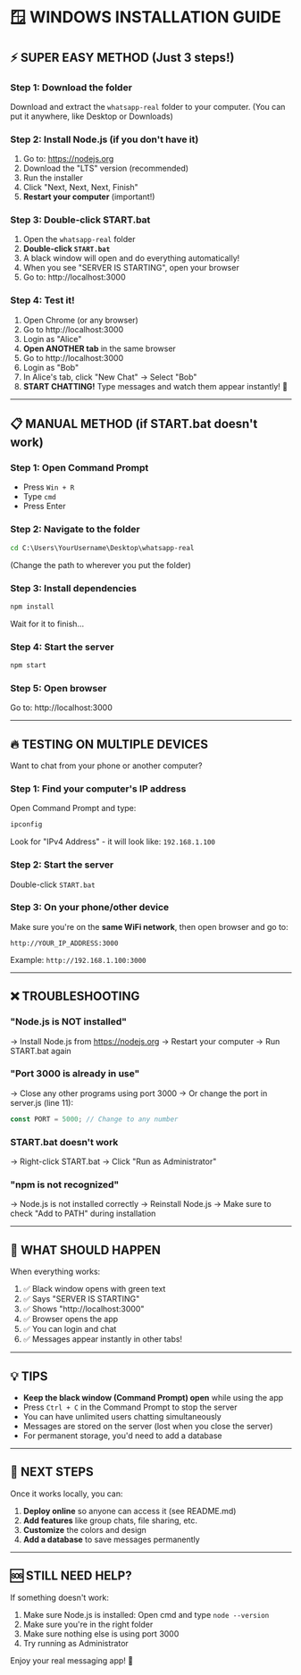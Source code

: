 # 🪟 WINDOWS INSTALLATION GUIDE

## ⚡ SUPER EASY METHOD (Just 3 steps!)

### Step 1: Download the folder
Download and extract the `whatsapp-real` folder to your computer.
(You can put it anywhere, like Desktop or Downloads)

### Step 2: Install Node.js (if you don't have it)
1. Go to: https://nodejs.org
2. Download the "LTS" version (recommended)
3. Run the installer
4. Click "Next, Next, Next, Finish"
5. **Restart your computer** (important!)

### Step 3: Double-click START.bat
1. Open the `whatsapp-real` folder
2. **Double-click `START.bat`**
3. A black window will open and do everything automatically!
4. When you see "SERVER IS STARTING", open your browser
5. Go to: http://localhost:3000

### Step 4: Test it!
1. Open Chrome (or any browser)
2. Go to http://localhost:3000
3. Login as "Alice"
4. **Open ANOTHER tab** in the same browser
5. Go to http://localhost:3000
6. Login as "Bob"
7. In Alice's tab, click "New Chat" → Select "Bob"
8. **START CHATTING!** Type messages and watch them appear instantly! 🎉

---

## 📋 MANUAL METHOD (if START.bat doesn't work)

### Step 1: Open Command Prompt
- Press `Win + R`
- Type `cmd`
- Press Enter

### Step 2: Navigate to the folder
```cmd
cd C:\Users\YourUsername\Desktop\whatsapp-real
```
(Change the path to wherever you put the folder)

### Step 3: Install dependencies
```cmd
npm install
```
Wait for it to finish...

### Step 4: Start the server
```cmd
npm start
```

### Step 5: Open browser
Go to: http://localhost:3000

---

## 🔥 TESTING ON MULTIPLE DEVICES

Want to chat from your phone or another computer?

### Step 1: Find your computer's IP address
Open Command Prompt and type:
```cmd
ipconfig
```
Look for "IPv4 Address" - it will look like: `192.168.1.100`

### Step 2: Start the server
Double-click `START.bat`

### Step 3: On your phone/other device
Make sure you're on the **same WiFi network**, then open browser and go to:
```
http://YOUR_IP_ADDRESS:3000
```
Example: `http://192.168.1.100:3000`

---

## ❌ TROUBLESHOOTING

### "Node.js is NOT installed"
→ Install Node.js from https://nodejs.org
→ Restart your computer
→ Run START.bat again

### "Port 3000 is already in use"
→ Close any other programs using port 3000
→ Or change the port in server.js (line 11):
```javascript
const PORT = 5000; // Change to any number
```

### START.bat doesn't work
→ Right-click START.bat
→ Click "Run as Administrator"

### "npm is not recognized"
→ Node.js is not installed correctly
→ Reinstall Node.js
→ Make sure to check "Add to PATH" during installation

---

## 🎯 WHAT SHOULD HAPPEN

When everything works:
1. ✅ Black window opens with green text
2. ✅ Says "SERVER IS STARTING"
3. ✅ Shows "http://localhost:3000"
4. ✅ Browser opens the app
5. ✅ You can login and chat
6. ✅ Messages appear instantly in other tabs!

---

## 💡 TIPS

- **Keep the black window (Command Prompt) open** while using the app
- Press `Ctrl + C` in the Command Prompt to stop the server
- You can have unlimited users chatting simultaneously
- Messages are stored on the server (lost when you close the server)
- For permanent storage, you'd need to add a database

---

## 🚀 NEXT STEPS

Once it works locally, you can:
1. **Deploy online** so anyone can access it (see README.md)
2. **Add features** like group chats, file sharing, etc.
3. **Customize** the colors and design
4. **Add a database** to save messages permanently

---

## 🆘 STILL NEED HELP?

If something doesn't work:
1. Make sure Node.js is installed: Open cmd and type `node --version`
2. Make sure you're in the right folder
3. Make sure nothing else is using port 3000
4. Try running as Administrator

Enjoy your real messaging app! 🎉
